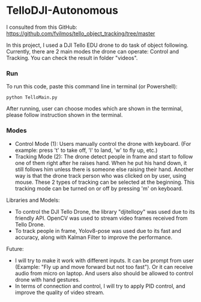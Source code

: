 # TelloDJI-Autonomous

I consulted from this GitHub: https://github.com/fvilmos/tello_object_tracking/tree/master

In this project, I used a DJI Tello EDU drone to do task of object following. Currently, there are 2 main modes the drone can operate: Control and Tracking. You can check the result in folder "videos".

### Run
To run this code, paste this command line in terminal (or Powershell):
```
python TelloMain.py
```
After running, user can choose modes which are shown in the terminal, please follow instruction shown in the terminal.

### Modes

* Control Mode (1): Users manually control the drone with keyboard. (For example: press 't' to take off, 'l' to land, 'w' to fly up, etc.)
* Tracking Mode (2): The drone detect people in frame and start to follow one of them right after he raises hand. When he put his hand down, it still follows him unless there is someone else raising their hand. Another way is that the drone track person who was clicked on by user, using mouse. These 2 types of tracking can be selected at the beginning. This tracking mode can be turned on or off by pressing 'm' on keyboard.

Libraries and Models:
* To control the DJI Tello Drone, the library "djitellopy" was used due to its friendly API. OpenCV was used to stream video frames received from Tello Drone.
* To track people in frame, Yolov8-pose was used due to its fast and accuracy, along with Kalman Filter to improve the performance.

Future:
* I will try to make it work with different inputs. It can be prompt from user (Example: "Fly up and move forward but not too fast"). Or it can receive audio from micro on laptop. And users also should be allowed to control drone with hand gestures.
* In terms of connection and control, I will try to apply PID control, and improve the quality of video stream.
